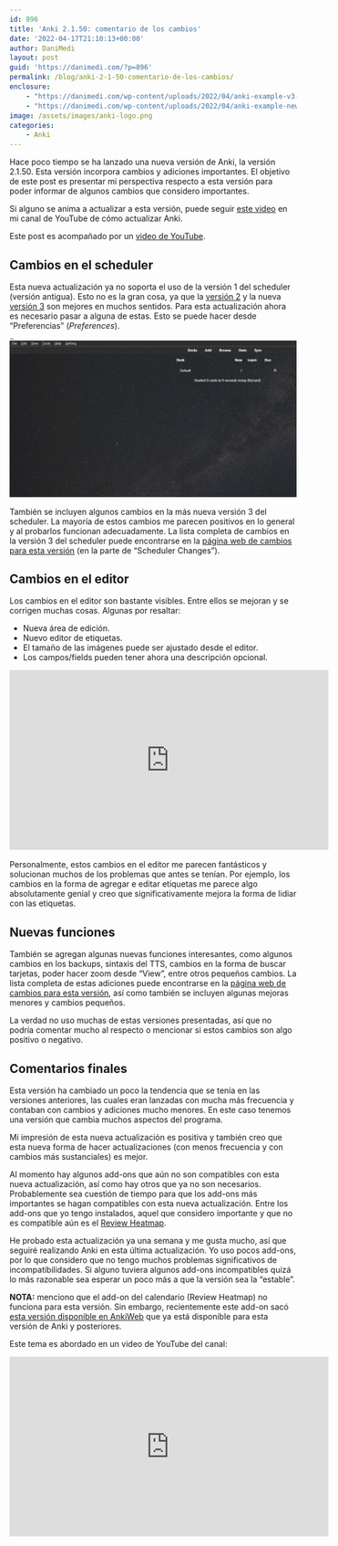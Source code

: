 ```yaml
---
id: 896
title: 'Anki 2.1.50: comentario de los cambios'
date: '2022-04-17T21:10:13+00:00'
author: DaniMedi
layout: post
guid: 'https://danimedi.com/?p=896'
permalink: /blog/anki-2-1-50-comentario-de-los-cambios/
enclosure:
    - "https://danimedi.com/wp-content/uploads/2022/04/anki-example-v3-scheduler.mp4\n464918\nvideo/mp4\n"
    - "https://danimedi.com/wp-content/uploads/2022/04/anki-example-new-editor.mp4\n1002054\nvideo/mp4\n"
image: /assets/images/anki-logo.png
categories:
    - Anki
---
```


Hace poco tiempo se ha lanzado una nueva versión de Anki, la versión 2.1.50. Esta versión incorpora cambios y adiciones importantes. El objetivo de este post es presentar mi perspectiva respecto a esta versión para poder informar de algunos cambios que considero importantes.

Si alguno se anima a actualizar a esta versión, puede seguir [este video](https://youtu.be/9wuaEuSeFM0) en mi canal de YouTube de cómo actualizar Anki.

Este post es acompañado por un [video de YouTube](https://youtu.be/nsXewKrXFlc).

## Cambios en el scheduler

Esta nueva actualización ya no soporta el uso de la versión 1 del scheduler (versión antigua). Esto no es la gran cosa, ya que la [versión 2](https://faqs.ankiweb.net/the-anki-2.1-scheduler.html) y la nueva [versión 3](https://faqs.ankiweb.net/the-2021-scheduler.html#daily-limits) son mejores en muchos sentidos. Para esta actualización ahora es necesario pasar a alguna de estas. Esto se puede hacer desde “Preferencias” (*Preferences*).

![](/assets/images/anki-example-v3-scheduler.gif)

También se incluyen algunos cambios en la más nueva versión 3 del scheduler. La mayoría de estos cambios me parecen positivos en lo general y al probarlos funcionan adecuadamente. La lista completa de cambios en la versión 3 del scheduler puede encontrarse en la [página web de cambios para esta versión](https://github.com/ankitects/anki/releases) (en la parte de “Scheduler Changes”).

## Cambios en el editor

Los cambios en el editor son bastante visibles. Entre ellos se mejoran y se corrigen muchas cosas. Algunas por resaltar:

- Nueva área de edición.
- Nuevo editor de etiquetas.
- El tamaño de las imágenes puede ser ajustado desde el editor.
- Los campos/fields pueden tener ahora una descripción opcional.

<iframe width="560" height="315" src="https://www.youtube.com/embed/2y3nsmGApcU?si=bJNFtwACGfTg_VBt" title="YouTube video player" frameborder="0" allow="accelerometer; autoplay; clipboard-write; encrypted-media; gyroscope; picture-in-picture; web-share" referrerpolicy="strict-origin-when-cross-origin" allowfullscreen></iframe>

Personalmente, estos cambios en el editor me parecen fantásticos y solucionan muchos de los problemas que antes se tenían. Por ejemplo, los cambios en la forma de agregar e editar etiquetas me parece algo absolutamente genial y creo que significativamente mejora la forma de lidiar con las etiquetas.

## Nuevas funciones

También se agregan algunas nuevas funciones interesantes, como algunos cambios en los backups, sintaxis del TTS, cambios en la forma de buscar tarjetas, poder hacer zoom desde “View”, entre otros pequeños cambios. La lista completa de estas adiciones puede encontrarse en la [página web de cambios para esta versión](https://github.com/ankitects/anki/releases), así como también se incluyen algunas mejoras menores y cambios pequeños.

La verdad no uso muchas de estas versiones presentadas, así que no podría comentar mucho al respecto o mencionar si estos cambios son algo positivo o negativo.

## Comentarios finales

Esta versión ha cambiado un poco la tendencia que se tenía en las versiones anteriores, las cuales eran lanzadas con mucha más frecuencia y contaban con cambios y adiciones mucho menores. En este caso tenemos una versión que cambia muchos aspectos del programa.

Mi impresión de esta nueva actualización es positiva y también creo que esta nueva forma de hacer actualizaciones (con menos frecuencia y con cambios más sustanciales) es mejor.

Al momento hay algunos add-ons que aún no son compatibles con esta nueva actualización, así como hay otros que ya no son necesarios. Probablemente sea cuestión de tiempo para que los add-ons más importantes se hagan compatibles con esta nueva actualización. Entre los add-ons que yo tengo instalados, aquel que considero importante y que no es compatible aún es el [Review Heatmap](https://github.com/glutanimate/review-heatmap/releases).

He probado esta actualización ya una semana y me gusta mucho, así que seguiré realizando Anki en esta última actualización. Yo uso pocos add-ons, por lo que considero que no tengo muchos problemas significativos de incompatibilidades. Si alguno tuviera algunos add-ons incompatibles quizá lo más razonable sea esperar un poco más a que la versión sea la “estable”.

**NOTA:** menciono que el add-on del calendario (Review Heatmap) no funciona para esta versión. Sin embargo, recientemente este add-on sacó [esta versión disponible en AnkiWeb](https://ankiweb.net/shared/info/1771074083) que ya está disponible para esta versión de Anki y posteriores.

Este tema es abordado en un video de YouTube del canal:

<iframe width="560" height="315" src="https://www.youtube.com/embed/nsXewKrXFlc?si=48dj2CuHJ_-eSiG0" title="YouTube video player" frameborder="0" allow="accelerometer; autoplay; clipboard-write; encrypted-media; gyroscope; picture-in-picture; web-share" referrerpolicy="strict-origin-when-cross-origin" allowfullscreen></iframe>
